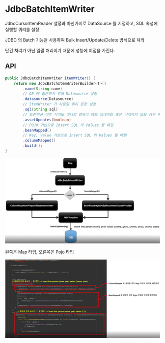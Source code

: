 # JdbcBatchItemWriter

JdbcCursorItemReader 설정과 마찬가지로 DataSource 를 지정하고, SQL 속성에 실행할 쿼리를 설정

JDBC 의 Batch 기능을 사용하여 Bulk Insert/Update/Delete 방식으로 처리

단건 처리가 아닌 일괄 처리이기 때문에 성능에 이점을 가진다.

## API

```java
public JdbcBatchItemWriter itemWriter() {
    return new JdbcBatchItemWriterBuilder<T>()
        .name(String name)
        // DB 에 접근하기 위해 Datasource 설정
        .datasource(Datasource)
        // ItemWriter 가 사용할 쿼리 문장 설정
        .sql(String sql)
        // 트랜잭션 이후 적어도 하나의 항목이 행을 업데이트 혹은 삭제하지 않을 경우 예외발생여부를 설정함. 기본값은 true
        .assetUpdates(boolean)
        // POJO 기반으로 Insert SQL 의 Values 를 매핑
        .beanMapped()
        // Key, Value 기반으로 Insert SQL 의 Values 를 매핑
        .columnMapped()
        .build();
}
```

![jbir](./imgs/jdbcbatchitemwriter.png)

왼쪽은 Map 타입, 오른쪽은 Pojo 타입

![jbirc](./imgs/jdbcbatchitemwriter_code.png)